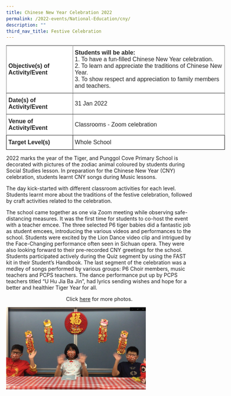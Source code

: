 ```yaml
---
title: Chinese New Year Celebration 2022
permalink: /2022-events/National-Education/cny/
description: ""
third_nav_title: Festive Celebration
---
```


<style type="text/css">
.tg  {border-collapse:collapse;border-spacing:0;margin:0px auto;}
.tg td{border-color:black;border-style:solid;border-width:1px;font-family:Arial, sans-serif;font-size:14px;
  overflow:hidden;padding:10px 5px;word-break:normal;}
.tg th{border-color:black;border-style:solid;border-width:1px;font-family:Arial, sans-serif;font-size:14px;
  font-weight:normal;overflow:hidden;padding:10px 5px;word-break:normal;}
.tg .tg-kdpx{background-color:#FFF;border-color:inherit;color:#222;font-size:16px;text-align:left;vertical-align:middle}
.tg .tg-x4x2{background-color:#FFF;border-color:inherit;color:#222;font-size:16px;font-weight:bold;text-align:left;
  vertical-align:middle}
.tg .tg-3etx{background-color:#FFF;color:#222;font-size:16px;font-weight:bold;text-align:left;vertical-align:middle}
.tg .tg-qtsq{background-color:#FFF;color:#222;font-size:16px;text-align:left;vertical-align:middle}
</style>
<table class="tg" style="undefined;table-layout: fixed; width: 592px">
<colgroup>
<col style="width: 180px">
<col style="width: 412px">
</colgroup>
<tbody>
  <tr>
    <td class="tg-x4x2">Objective(s) of Activity/Event</td>
    <td class="tg-kdpx"><span style="font-weight:bold">Students will be able:</span><br>1.   To have a fun-filled Chinese New Year celebration.<br>2.   To learn and appreciate the traditions of Chinese New Year.<br>3.   To show respect and appreciation to family members and teachers.   </td>
  </tr>
  <tr>
    <td class="tg-x4x2">Date(s) of Activity/Event</td>
    <td class="tg-kdpx">31 Jan 2022</td>
  </tr>
  <tr>
    <td class="tg-x4x2">Venue of Activity/Event</td>
    <td class="tg-kdpx">Classrooms - Zoom celebration</td>
  </tr>
  <tr>
    <td class="tg-3etx">Target Level(s)</td>
    <td class="tg-qtsq">Whole School</td>
  </tr>
</tbody>
</table>

2022 marks the year of the Tiger, and Punggol Cove Primary School is decorated with pictures of the zodiac animal coloured by students during Social Studies lesson. In preparation for the Chinese New Year (CNY) celebration, students learnt CNY songs during Music lessons.  

The day kick-started with different classroom activities for each level. Students learnt more about the traditions of the festive celebration, followed by craft activities related to the celebration.

The school came together as one via Zoom meeting while observing safe-distancing measures. It was the first time for students to co-host the event with a teacher emcee. The three selected P6 tiger babies did a fantastic job as student emcees, introducing the various videos and performances to the school. Students were excited by the Lion Dance video clip and intrigued by the Face-Changing performance often seen in Sichuan opera. They were also looking forward to their pre-recorded CNY greetings for the school. Students participated actively during the Quiz segment by using the FAST kit in their Student’s Handbook. The last segment of the celebration was a medley of songs performed by various groups: P6 Choir members, music teachers and PCPS teachers. The dance performance put up by PCPS teachers titled “U Hu Jia Ba Jin”, had lyrics sending wishes and hope for a better and healthier Tiger Year for all.

<center>Click <a href="https://www.flickr.com/photos/195284094@N06/albums/72177720299608225">here</a> for more photos.</center>

<img src="/images/Picture1.png" 
     style="width:75%">

